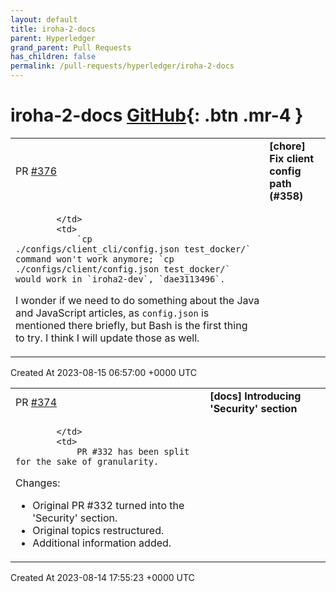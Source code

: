 ```yaml
---
layout: default
title: iroha-2-docs
parent: Hyperledger
grand_parent: Pull Requests
has_children: false
permalink: /pull-requests/hyperledger/iroha-2-docs
---
```


# iroha-2-docs <span class="fs-3 right-align">[GitHub](https://github.com/hyperledger/iroha-2-docs){: .btn .mr-4 }</span>


<div>
    <table>
        <tr>
            <td>
                PR <a href="https://github.com/hyperledger/iroha-2-docs/pull/376" class=".btn">#376</a>
            </td>
            <td>
                <b>
                    [chore] Fix client config path (#358)
                </b>
            </td>
        </tr>
        <tr>
            <td>
                
            </td>
            <td>
                `cp ./configs/client_cli/config.json test_docker/` command won't work anymore; `cp ./configs/client/config.json test_docker/` would work in `iroha2-dev`, `dae3113496`.

I wonder if we need to do something about the Java and JavaScript articles, as `config.json` is mentioned there briefly, but Bash is the first thing to try. I think I will update those as well.
            </td>
        </tr>
    </table>
    <div class="right-align">
        Created At 2023-08-15 06:57:00 +0000 UTC
    </div>
</div>

<div>
    <table>
        <tr>
            <td>
                PR <a href="https://github.com/hyperledger/iroha-2-docs/pull/374" class=".btn">#374</a>
            </td>
            <td>
                <b>
                    [docs] Introducing 'Security' section
                </b>
            </td>
        </tr>
        <tr>
            <td>
                
            </td>
            <td>
                PR #332 has been split for the sake of granularity.

Changes:
- Original PR #332 turned into the 'Security' section.
- Original topics restructured.
- Additional information added.
            </td>
        </tr>
    </table>
    <div class="right-align">
        Created At 2023-08-14 17:55:23 +0000 UTC
    </div>
</div>

